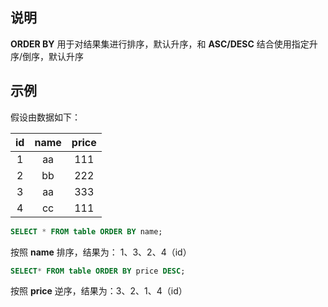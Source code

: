 ## 说明

**ORDER BY** 用于对结果集进行排序，默认升序，和 **ASC/DESC** 结合使用指定升序/倒序，默认升序

## 示例

假设由数据如下：

|  id  | name | price |
| :--: | :--: | :---: |
|  1   |  aa  |  111  |
|  2   |  bb  |  222  |
|  3   |  aa  |  333  |
|  4   |  cc  |  111  |

```sql
SELECT * FROM table ORDER BY name;
```

按照 **name** 排序，结果为： 1、3、2、4（id）

```sql
SELECT* FROM table ORDER BY price DESC;
```

按照 **price** 逆序，结果为：3、2、1、4（id）